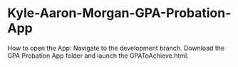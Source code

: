 # Kyle-Aaron-Morgan-GPA-Probation-App
How to open the App: Navigate to the development branch. Download the GPA Probation App folder and launch the GPAToAchieve.html.
